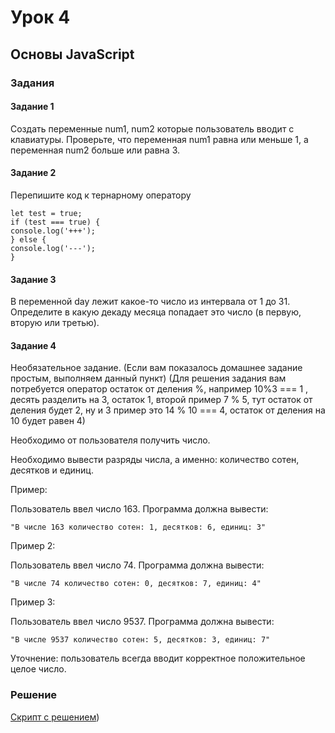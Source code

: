 # Урок 4

## Основы JavaScript

### Задания

#### Задание 1

Создать переменные num1, num2 которые пользователь вводит с клавиатуры.
Проверьте, что переменная num1 равна или меньше 1, а переменная num2 больше или равна 3.

#### Задание 2

Перепишите код к тернарному оператору

```
let test = true;
if (test === true) {
console.log('+++');
} else {
console.log('---');
}
```

#### Задание 3

В переменной day лежит какое-то число из интервала от 1 до 31. Определите в какую декаду месяца попадает это число (в первую, вторую или третью).

#### Задание 4

Необязательное задание. (Если вам показалось домашнее задание простым, выполняем данный пункт)
(Для решения задания вам потребуется оператор остаток от деления %, например 10%3 === 1 , десять разделить на 3, остаток 1, второй пример 7 % 5, тут остаток от деления будет 2, ну и 3 пример это 14 % 10 === 4, остаток от деления на 10 будет равен 4)

Необходимо от пользователя получить число.

Необходимо вывести разряды числа, а именно: количество сотен, десятков и единиц.

Пример:

Пользователь ввел число 163. Программа должна вывести:

```
"В числе 163 количество сотен: 1, десятков: 6, единиц: 3"
```

Пример 2:

Пользователь ввел число 74. Программа должна вывести:

```
"В числе 74 количество сотен: 0, десятков: 7, единиц: 4"
```

Пример 3:

Пользователь ввел число 9537. Программа должна вывести:

```
"В числе 9537 количество сотен: 5, десятков: 3, единиц: 7"
```

Уточнение: пользователь всегда вводит корректное положительное целое число.

### Решение

[Скрипт с решением](https://github.com/allseenn/js/blob/main/04.Tasks/script.js))